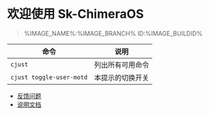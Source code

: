 # 欢迎使用 Sk-ChimeraOS
> %IMAGE_NAME%:%IMAGE_BRANCH%  ID:%IMAGE_BUILDID%

|    命令   |   说明      |
| -------- | ----------- |
| `cjust`  | 列出所有可用命令 |
| `cjust toggle-user-motd` | 本提示的切换开关 |

- [反馈问题](https://github.com/3003n/chimeraos/issues)
- [说明文档](https://flowus.cn/honjow/share/a865ae01-3bc2-426a-981b-3f16a589cc61)